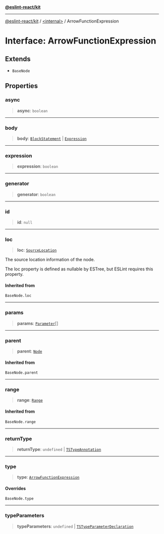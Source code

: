 [**@eslint-react/kit**](../../README.md)

***

[@eslint-react/kit](../../README.md) / [\<internal\>](../README.md) / ArrowFunctionExpression

# Interface: ArrowFunctionExpression

## Extends

- `BaseNode`

## Properties

### async

> **async**: `boolean`

***

### body

> **body**: [`BlockStatement`](BlockStatement.md) \| [`Expression`](../type-aliases/Expression.md)

***

### expression

> **expression**: `boolean`

***

### generator

> **generator**: `boolean`

***

### id

> **id**: `null`

***

### loc

> **loc**: [`SourceLocation`](SourceLocation.md)

The source location information of the node.

The loc property is defined as nullable by ESTree, but ESLint requires this property.

#### Inherited from

`BaseNode.loc`

***

### params

> **params**: [`Parameter`](../type-aliases/Parameter.md)[]

***

### parent

> **parent**: [`Node`](../type-aliases/Node.md)

#### Inherited from

`BaseNode.parent`

***

### range

> **range**: [`Range`](../type-aliases/Range.md)

#### Inherited from

`BaseNode.range`

***

### returnType

> **returnType**: `undefined` \| [`TSTypeAnnotation`](TSTypeAnnotation.md)

***

### type

> **type**: [`ArrowFunctionExpression`](../README.md#arrowfunctionexpression)

#### Overrides

`BaseNode.type`

***

### typeParameters

> **typeParameters**: `undefined` \| [`TSTypeParameterDeclaration`](TSTypeParameterDeclaration.md)
